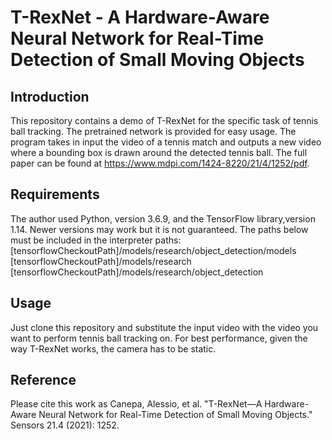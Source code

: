 # T-RexNet - A Hardware-Aware Neural Network for Real-Time Detection of Small Moving Objects

## Introduction
This repository contains a demo of T-RexNet for the specific task of tennis ball tracking.
The pretrained network is provided for easy usage.
The program takes in input the video of a tennis match and outputs a new video where a bounding box is drawn around the detected tennis ball.
The full paper can be found at https://www.mdpi.com/1424-8220/21/4/1252/pdf.

## Requirements
The author used Python, version 3.6.9, and the TensorFlow library,version 1.14.
Newer versions may work but it is not guaranteed.
The paths below must be included in the interpreter paths:
[tensorflowCheckoutPath]/models/research/object_detection/models
[tensorflowCheckoutPath]/models/research
[tensorflowCheckoutPath]/models/research/object_detection

## Usage
Just clone this repository and substitute the input video with the video you want to perform tennis ball tracking on.
For best performance, given the way T-RexNet works, the camera has to be static.

## Reference
Please cite this work as Canepa, Alessio, et al. "T-RexNet—A Hardware-Aware Neural Network for Real-Time Detection of Small Moving Objects." Sensors 21.4 (2021): 1252.
